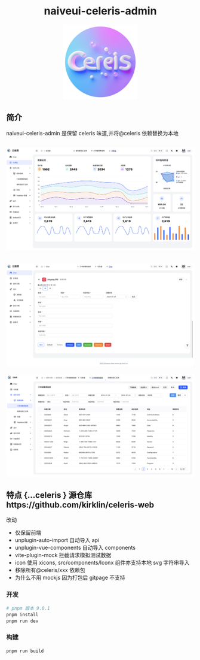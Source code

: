 <div align='center'>
    <h1>naiveui-celeris-admin</h1>
    <div>
        <img src='https://raw.githubusercontent.com/WangSunio/img/main/images/celeris.png' alt='celeris-web' width='200'  height='200'/>
    </div>
</div>

## 简介

naiveui-celeris-admin 是保留 celeris 味道,并将@celeris 依赖替换为本地

![index.png](https://raw.githubusercontent.com/WangSunio/img/main/images/index.png)
---
![detail.png](https://raw.githubusercontent.com/WangSunio/img/main/images/detail.png)
---
![report.png](https://raw.githubusercontent.com/WangSunio/img/main/images/report.png)

## 特点 {...celeris } 源仓库https://github.com/kirklin/celeris-web

改动

-   仅保留前端
-   unplugin-auto-import 自动导入 api
-   unplugin-vue-components 自动导入 components
-   vite-plugin-mock 拦截请求模拟测试数据
-   icon 使用 xicons, src/components/Iconx 组件亦支持本地 svg 字符串导入
-   移除所有@celeris/xxx 依赖包
-   为什么不用 mockjs 因为打包后 gitpage 不支持

### 开发

```bash
# pnpm 版本 9.0.1
pnpm install
pnpm run dev
```

### 构建

```bash
pnpm run build
```

